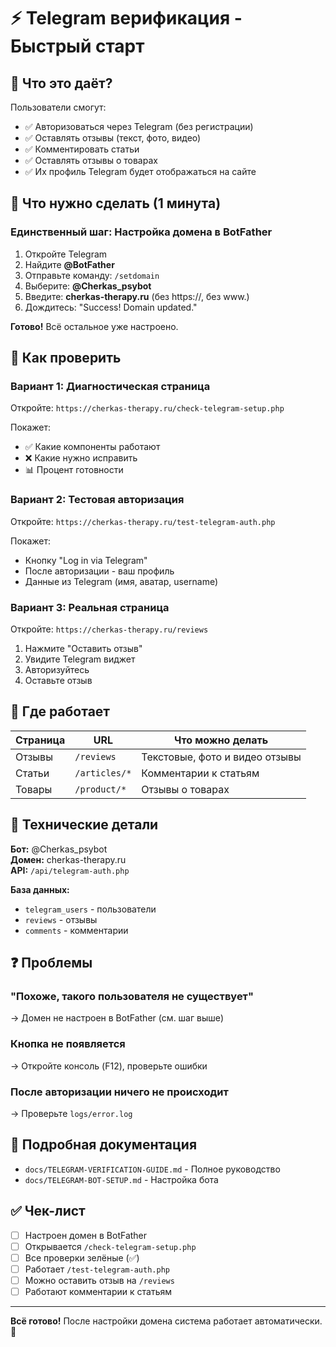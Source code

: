 # ⚡ Telegram верификация - Быстрый старт

## 🎯 Что это даёт?

Пользователи смогут:

- ✅ Авторизоваться через Telegram (без регистрации)
- ✅ Оставлять отзывы (текст, фото, видео)
- ✅ Комментировать статьи
- ✅ Оставлять отзывы о товарах
- ✅ Их профиль Telegram будет отображаться на сайте

## 🚀 Что нужно сделать (1 минута)

### Единственный шаг: Настройка домена в BotFather

1. Откройте Telegram
2. Найдите **@BotFather**
3. Отправьте команду: `/setdomain`
4. Выберите: **@Cherkas_psybot**
5. Введите: **cherkas-therapy.ru** (без https://, без www.)
6. Дождитесь: "Success! Domain updated."

**Готово!** Всё остальное уже настроено.

## 🧪 Как проверить

### Вариант 1: Диагностическая страница

Откройте: `https://cherkas-therapy.ru/check-telegram-setup.php`

Покажет:

- ✅ Какие компоненты работают
- ❌ Какие нужно исправить
- 📊 Процент готовности

### Вариант 2: Тестовая авторизация

Откройте: `https://cherkas-therapy.ru/test-telegram-auth.php`

Покажет:

- Кнопку "Log in via Telegram"
- После авторизации - ваш профиль
- Данные из Telegram (имя, аватар, username)

### Вариант 3: Реальная страница

Откройте: `https://cherkas-therapy.ru/reviews`

1. Нажмите "Оставить отзыв"
2. Увидите Telegram виджет
3. Авторизуйтесь
4. Оставьте отзыв

## 📍 Где работает

| Страница | URL           | Что можно делать               |
| -------- | ------------- | ------------------------------ |
| Отзывы   | `/reviews`    | Текстовые, фото и видео отзывы |
| Статьи   | `/articles/*` | Комментарии к статьям          |
| Товары   | `/product/*`  | Отзывы о товарах               |

## 🔧 Технические детали

**Бот:** @Cherkas_psybot  
**Домен:** cherkas-therapy.ru  
**API:** `/api/telegram-auth.php`

**База данных:**

- `telegram_users` - пользователи
- `reviews` - отзывы
- `comments` - комментарии

## ❓ Проблемы

### "Похоже, такого пользователя не существует"

→ Домен не настроен в BotFather (см. шаг выше)

### Кнопка не появляется

→ Откройте консоль (F12), проверьте ошибки

### После авторизации ничего не происходит

→ Проверьте `logs/error.log`

## 📖 Подробная документация

- `docs/TELEGRAM-VERIFICATION-GUIDE.md` - Полное руководство
- `docs/TELEGRAM-BOT-SETUP.md` - Настройка бота

## ✅ Чек-лист

- [ ] Настроен домен в BotFather
- [ ] Открывается `/check-telegram-setup.php`
- [ ] Все проверки зелёные (✅)
- [ ] Работает `/test-telegram-auth.php`
- [ ] Можно оставить отзыв на `/reviews`
- [ ] Работают комментарии к статьям

---

**Всё готово!** После настройки домена система работает автоматически. 🎉
